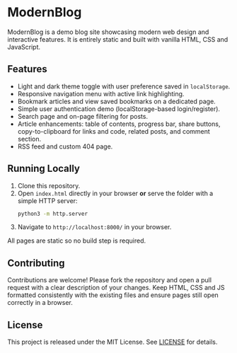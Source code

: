 # ModernBlog

ModernBlog is a demo blog site showcasing modern web design and interactive features. It is entirely static and built with vanilla HTML, CSS and JavaScript.

## Features

- Light and dark theme toggle with user preference saved in `localStorage`.
- Responsive navigation menu with active link highlighting.
- Bookmark articles and view saved bookmarks on a dedicated page.
- Simple user authentication demo (localStorage-based login/register).
- Search page and on-page filtering for posts.
- Article enhancements: table of contents, progress bar, share buttons, copy-to-clipboard for links and code, related posts, and comment section.
- RSS feed and custom 404 page.

## Running Locally

1. Clone this repository.
2. Open `index.html` directly in your browser **or** serve the folder with a simple HTTP server:
   ```bash
   python3 -m http.server
   ```
3. Navigate to `http://localhost:8000/` in your browser.

All pages are static so no build step is required.

## Contributing

Contributions are welcome! Please fork the repository and open a pull request with a clear description of your changes. Keep HTML, CSS and JS formatted consistently with the existing files and ensure pages still open correctly in a browser.

## License

This project is released under the MIT License. See [LICENSE](LICENSE) for details.
